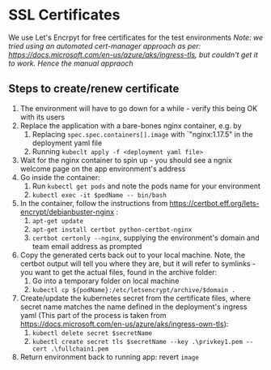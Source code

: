 # SSL Certificates
We use Let's Encrpyt for free certificates for the test environments
*Note: we tried using an automated cert-manager approach as per: https://docs.microsoft.com/en-us/azure/aks/ingress-tls, but couldn't get it to work. Hence the manual appraoch*

## Steps to create/renew certificate
1. The environment will have to go down for a while - verify this being OK with its users
1. Replace the application with a bare-bones nginx container, e.g. by
    1. Replacing `spec.spec.containers[].image` with `"nginx:1.17.5" in the deployment yaml file
    1. Running `kubeclt apply -f <deployment yaml file>`
1. Wait for the nginx container to spin up - you should see a ngnix welcome page on the app environment's address
1. Go inside the container:
    1. Run `kubectl get pods` and note the pods name for your environment
    1. `kubectl exec -it $podName -- bin/bash`
1. In the container, follow the instructions from https://certbot.eff.org/lets-encrypt/debianbuster-nginx :
    1. `apt-get update`
    1. `apt-get install certbot python-certbot-nginx`
    1. `certbot certonly --nginx`, supplying the environment's domain and team email address as prompted
1. Copy the generated certs back out to your local machine. Note, the certbot output will tell you where they are, but it will refer to symlinks - you want to get the actual files, found in the archive folder:
    1. Go into a temporary folder on local machine
    1. `kubectl cp ${podName}:/etc/letsencrypt/archive/$domain .`
1. Create/update the kubernetes secret from the certificate files, where secret name matches the name defined in the deployment's ingress yaml
(This part of the process is taken from https://docs.microsoft.com/en-us/azure/aks/ingress-own-tls):
    1. `kubectl delete secret $secretName`
    1. `kubectl create secret tls $secretName --key .\privkey1.pem --cert .\fullchain1.pem`
1. Return environment back to running app: revert `image`